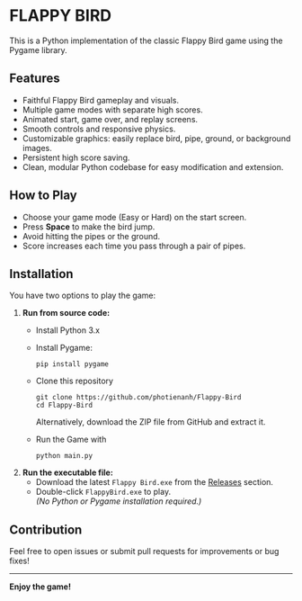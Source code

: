 # FLAPPY BIRD
This is a Python implementation of the classic Flappy Bird game using the Pygame library.
## Features
- Faithful Flappy Bird gameplay and visuals.
- Multiple game modes with separate high scores.
- Animated start, game over, and replay screens.
- Smooth controls and responsive physics.
- Customizable graphics: easily replace bird, pipe, ground, or background images.
- Persistent high score saving.
- Clean, modular Python codebase for easy modification and extension.
## How to Play
- Choose your game mode (Easy or Hard) on the start screen.
- Press **Space** to make the bird jump.
- Avoid hitting the pipes or the ground.
- Score increases each time you pass through a pair of pipes.
## Installation
You have two options to play the game:
1. **Run from source code:**
    - Install Python 3.x
    - Install Pygame:
      ```
      pip install pygame
      ```
    - Clone this repository
        ```
        git clone https://github.com/photienanh/Flappy-Bird
        cd Flappy-Bird
        ```
        Alternatively, download the ZIP file from GitHub and extract it.

    - Run the Game with
        ```
        python main.py
        ```
2. **Run the executable file:**
    - Download the latest `Flappy Bird.exe` from the [Releases](https://github.com/photienanh/Flappy-Bird/releases) section.
    - Double-click `FlappyBird.exe` to play.  
      *(No Python or Pygame installation required.)*

## Contribution

Feel free to open issues or submit pull requests for improvements or bug fixes!

---

**Enjoy the game!**
